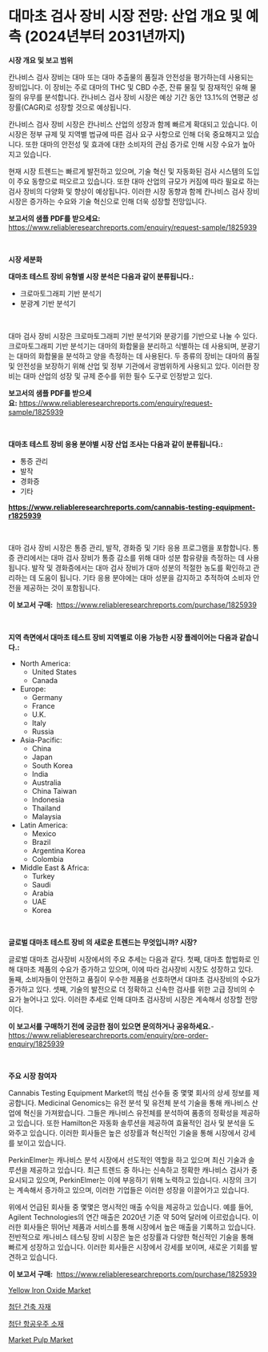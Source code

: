 <p><h1>대마초 검사 장비 시장 전망: 산업 개요 및 예측 (2024년부터 2031년까지)</h1></p><p><strong>시장 개요 및 보고 범위</strong></p>
<p><p>칸나비스 검사 장비는 대마 또는 대마 추출물의 품질과 안전성을 평가하는데 사용되는 장비입니다. 이 장비는 주로 대마의 THC 및 CBD 수준, 잔류 물질 및 잠재적인 유해 물질의 유무를 분석합니다. 칸나비스 검사 장비 시장은 예상 기간 동안 13.1%의 연평균 성장률(CAGR)로 성장할 것으로 예상됩니다.</p><p>칸나비스 검사 장비 시장은 칸나비스 산업의 성장과 함께 빠르게 확대되고 있습니다. 이 시장은 정부 규제 및 지역별 법규에 따른 검사 요구 사항으로 인해 더욱 중요해지고 있습니다. 또한 대마의 안전성 및 효과에 대한 소비자의 관심 증가로 인해 시장 수요가 높아지고 있습니다.</p><p>현재 시장 트렌드는 빠르게 발전하고 있으며, 기술 혁신 및 자동화된 검사 시스템의 도입이 주요 동향으로 떠오르고 있습니다. 또한 대마 산업의 규모가 커짐에 따라 필요로 하는 검사 장비의 다양화 및 향상이 예상됩니다. 이러한 시장 동향과 함께 칸나비스 검사 장비 시장은 증가하는 수요와 기술 혁신으로 인해 더욱 성장할 전망입니다.</p></p>
<p><strong>보고서의 샘플 PDF를 받으세요:</strong> <a href="https://www.reliableresearchreports.com/enquiry/request-sample/1825939">https://www.reliableresearchreports.com/enquiry/request-sample/1825939</a></p>
<p>&nbsp;</p>
<p><strong>시장 세분화</strong></p>
<p><strong>대마초 테스트 장비 유형별 시장 분석은 다음과 같이 분류됩니다.:</strong></p>
<p><ul><li>크로마토그래피 기반 분석기</li><li>분광계 기반 분석기</li></ul></p>
<p>&nbsp;</p>
<p><p>대마 검사 장비 시장은 크로마토그래피 기반 분석기와 분광기를 기반으로 나눌 수 있다. 크로마토그래피 기반 분석기는 대마의 화합물을 분리하고 식별하는 데 사용되며, 분광기는 대마의 화합물을 분석하고 양을 측정하는 데 사용된다. 두 종류의 장비는 대마의 품질 및 안전성을 보장하기 위해 산업 및 정부 기관에서 광범위하게 사용되고 있다. 이러한 장비는 대마 산업의 성장 및 규제 준수를 위한 필수 도구로 인정받고 있다.</p></p>
<p><strong>보고서의 샘플 PDF를 받으세요:</strong>&nbsp;<a href="https://www.reliableresearchreports.com/enquiry/request-sample/1825939">https://www.reliableresearchreports.com/enquiry/request-sample/1825939</a></p>
<p>&nbsp;</p>
<p><strong> 대마초 테스트 장비 응용 분야별 시장 산업 조사는 다음과 같이 분류됩니다.:</strong></p>
<p><ul><li>통증 관리</li><li>발작</li><li>경화증</li><li>기타</li></ul></p>
<p><strong><a href="https://www.reliableresearchreports.com/cannabis-testing-equipment-r1825939">https://www.reliableresearchreports.com/cannabis-testing-equipment-r1825939</a></strong></p>
<p>&nbsp;</p>
<p><p>대마 검사 장비 시장은 통증 관리, 발작, 경화증 및 기타 응용 프로그램을 포함합니다. 통증 관리에서는 대마 검사 장비가 통증 감소를 위해 대마 성분 함유량을 측정하는 데 사용됩니다. 발작 및 경화증에서는 대마 검사 장비가 대마 성분의 적절한 농도를 확인하고 관리하는 데 도움이 됩니다. 기타 응용 분야에는 대마 성분을 감지하고 추적하여 소비자 안전을 제공하는 것이 포함됩니다.</p></p>
<p><strong>이 보고서 구매:</strong>&nbsp; <a href="https://www.reliableresearchreports.com/purchase/1825939">https://www.reliableresearchreports.com/purchase/1825939</a></p>
<p>&nbsp;</p>
<p><strong>지역 측면에서 대마초 테스트 장비 지역별로 이용 가능한 시장 플레이어는 다음과 같습니다.:</strong></p>
<p><ul>
    <li>
        North America:
        <ul>
            <li>United States</li>
            <li>Canada</li>
        </ul>
    </li>
    <li>
        Europe:
        <ul>
            <li>Germany</li>
            <li>France</li>
            <li>U.K.</li>
            <li>Italy</li>
            <li>Russia</li>
        </ul>
    </li>
    <li>
        Asia-Pacific:
        <ul>
            <li>China</li>
            <li>Japan</li>
            <li>South Korea</li>
            <li>India</li>
            <li>Australia</li>
            <li>China Taiwan</li>
            <li>Indonesia</li>
            <li>Thailand</li>
            <li>Malaysia</li>
        </ul>
    </li>
    <li>
        Latin America:
        <ul>
            <li>Mexico</li>
            <li>Brazil</li>
            <li>Argentina Korea</li>
            <li>Colombia</li>
        </ul>
    </li>
    <li>
        Middle East & Africa:
        <ul>
            <li>Turkey</li>
            <li>Saudi</li>
            <li>Arabia</li>
            <li>UAE</li>
            <li>Korea</li>
        </ul>
    </li>
    </ul></p>
<p>&nbsp;</p>
<p><strong>글로벌 대마초 테스트 장비 의 새로운 트렌드는 무엇입니까? 시장?</strong></p>
<p><p>글로벌 대마초 검사장비 시장에서의 주요 추세는 다음과 같다. 첫째, 대마초 합법화로 인해 대마초 제품의 수요가 증가하고 있으며, 이에 따라 검사장비 시장도 성장하고 있다. 둘째, 소비자들이 안전하고 품질이 우수한 제품을 선호하면서 대마초 검사장비의 수요가 증가하고 있다. 셋째, 기술의 발전으로 더 정확하고 신속한 검사를 위한 고급 장비의 수요가 늘어나고 있다. 이러한 추세로 인해 대마초 검사장비 시장은 계속해서 성장할 전망이다.</p></p>
<p><strong>이 보고서를 구매하기 전에 궁금한 점이 있으면 문의하거나 공유하세요.</strong>- <a href="https://www.reliableresearchreports.com/enquiry/pre-order-enquiry/1825939">https://www.reliableresearchreports.com/enquiry/pre-order-enquiry/1825939</a></p>
<p>&nbsp;</p>
<p><strong>주요 시장 참여자</strong></p>
<p><p>Cannabis Testing Equipment Market의 핵심 선수들 중 몇몇 회사의 상세 정보를 제공합니다. Medicinal Genomics는 유전 분석 및 유전체 분석 기술을 통해 캐나비스 산업에 혁신을 가져왔습니다. 그들은 캐나비스 유전체를 분석하여 품종의 정확성을 제공하고 있습니다. 또한 Hamilton은 자동화 솔루션을 제공하여 효율적인 검사 및 분석을 도와주고 있습니다. 이러한 회사들은 높은 성장률과 혁신적인 기술을 통해 시장에서 강세를 보이고 있습니다.</p><p>PerkinElmer는 캐나비스 분석 시장에서 선도적인 역할을 하고 있으며 최신 기술과 솔루션을 제공하고 있습니다. 최근 트렌드 중 하나는 신속하고 정확한 캐나비스 검사가 중요시되고 있으며, PerkinElmer는 이에 부응하기 위해 노력하고 있습니다. 시장의 크기는 계속해서 증가하고 있으며, 이러한 기업들은 이러한 성장을 이끌어가고 있습니다.</p><p>위에서 언급된 회사들 중 몇몇은 명시적인 매출 수익을 제공하고 있습니다. 예를 들어, Agilent Technologies의 연간 매출은 2020년 기준 약 50억 달러에 이르렀습니다. 이러한 회사들은 뛰어난 제품과 서비스를 통해 시장에서 높은 매출을 기록하고 있습니다. 전반적으로 캐나비스 테스팅 장비 시장은 높은 성장률과 다양한 혁신적인 기술을 통해 빠르게 성장하고 있습니다. 이러한 회사들은 시장에서 강세를 보이며, 새로운 기회를 발견하고 있습니다.</p></p>
<p><strong>이 보고서 구매:</strong>&nbsp;&nbsp;<a href="https://www.reliableresearchreports.com/purchase/1825939">https://www.reliableresearchreports.com/purchase/1825939</a></p>
<p><p><a href="https://issuu.com/reportprime-2/docs/yellow-iron-oxide-market-size-2030.pptx">Yellow Iron Oxide Market</a></p><p><a href="https://github.com/Howaoole34545/Market-Research-Report-List-1/blob/main/720783931753.md">첨단 건축 자재</a></p><p><a href="https://github.com/sougarounis/Market-Research-Report-List-3/blob/main/866400331752.md">첨단 항공우주 소재</a></p><p><a href="https://issuu.com/reportprime-2/docs/market-pulp-market-size-2030.pptx">Market Pulp Market</a></p></p>